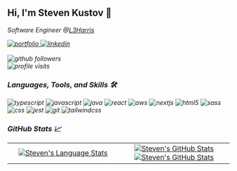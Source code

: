 ## Hi, I'm Steven Kustov 👋

<p><em>Software Engineer @<a href="https://l3harris.com/" target="_blank" >L3Harris

<div>
<a href="https://stevenkustov.com/" target="_blank">
<img src="https://img.shields.io/badge/check%20out%20my%20Portfolio-042549?style=for-the-badge&logo=moleculer&logoColor=white" alt="portfolio" />
</a>
<a href="https://www.linkedin.com/in/votsuk/" target="_blank">
<img src="https://img.shields.io/badge/StevenKustov-%230077B5.svg?style=for-the-badge&logo=linkedin&logoColor=white" alt="linkedin" />
</a>
<br /><br />
<img src="https://img.shields.io/github/followers/votsuk?label=follow&style=social" alt="github followers" />
<br />
<img src="https://komarev.com/ghpvc/?username=votsuk&label=Profile+Views" alt="profile visits" />
</div>

### Languages, Tools, and Skills 🛠

<div>
<img src='https://img.shields.io/badge/typescript-%23007ACC.svg?style=for-the-badge&logo=typescript&logoColor=white' alt='typescript' />
<img src='https://img.shields.io/badge/javascript-%23323330.svg?style=for-the-badge&logo=javascript&logoColor=%23F7DF1E' alt='javascript' />
<img src='https://img.shields.io/badge/java-%23ED8B00.svg?style=for-the-badge&logo=openjdk&logoColor=white' alt='java' />
<img src='https://img.shields.io/badge/react-%2320232a.svg?style=for-the-badge&logo=react&logoColor=%2361DAFB' alt='react' />
<img src='https://img.shields.io/badge/AWS-%23FF9900.svg?style=for-the-badge&logo=amazon-aws&logoColor=white' alt='aws' />
<img src='https://img.shields.io/badge/next.js-19191A?style=for-the-badge&logo=nextdotjs&logoColor=white' alt='nextjs' />
<img src='https://img.shields.io/badge/HTML5-E34F26?style=for-the-badge&logo=html5&logoColor=white' alt='html5' />
<img src='https://img.shields.io/badge/SASS-hotpink.svg?style=for-the-badge&logo=SASS&logoColor=white' alt='sass' />
<img src='https://img.shields.io/badge/CSS3-1572B6?style=for-the-badge&logo=css3&logoColor=white' alt='css' />
<img src='https://img.shields.io/badge/Jest-C21325?style=for-the-badge&logo=jest&logoColor=white' alt='jest' />
<img src='https://img.shields.io/badge/git-%23F05033.svg?style=for-the-badge&logo=git&logoColor=white' alt='git' />
<img src='https://img.shields.io/badge/tailwindcss-%2338B2AC.svg?style=for-the-badge&logo=tailwind-css&logoColor=white' alt='tailwindcss' />
</div>
  
### GitHub Stats 📈
<div>
  <table width="100%">
    <tbody>
      <tr>
        <td width="50%" style="border: none !important;">
        <div align="center" width="100%">
          <a href="https://github.com/votsuk">
            <img src="https://github-readme-stats.vercel.app/api/top-langs/?username=votsuk&hide=ruby&layout=compact&hide_border=true&langs_count=6" alt="Steven's Language Stats" vertical-align="middle"/>
          </a>
        </div>
        </td>
        <td width="50%" style="border: none !important;">
        <div align="center" width="100%">
          <a href="https://github.com/votsuk">
            <img src="https://awesome-github-stats.azurewebsites.net/user-stats/votsuk?cardType=github&theme=github" alt="Steven's GitHub Stats" />
            <img src="https://github-readme-stats.vercel.app/api?username=votsuk&show_icons=true&hide=stars&hide_border=true" alt="Steven's GitHub Stats" vertical-align="middle"/>
          </a>
        </div>
        </td>
      </tr>
    </tbody>
  <table>
<div>
